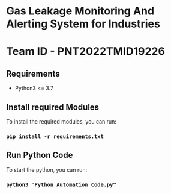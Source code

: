 # Gas Leakage Monitoring And Alerting System for Industries
# Team ID - PNT2022TMID19226

## Requirements
*   Python3 <= 3.7



## Install required Modules

To install the required modules, you can run:

### `pip install -r requirements.txt`

## Run Python Code

To start the python, you can run:

### `python3 "Python Automation Code.py"`

